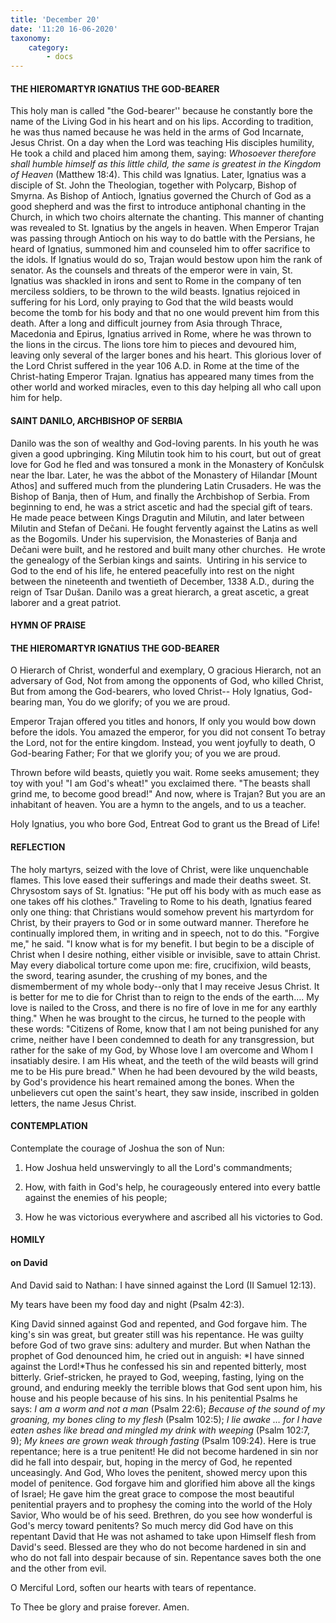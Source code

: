 ```yaml
---
title: 'December 20'
date: '11:20 16-06-2020'
taxonomy:
    category:
        - docs
---
```


#### THE HIEROMARTYR IGNATIUS THE GOD-BEARER

This holy man is called "the God-bearer'' because he constantly bore the name of the Living God in his heart and on his lips. According to tradition, he was thus named because he was held in the arms of God Incarnate, Jesus Christ. On a day when the Lord was teaching His disciples humility, He took a child and placed him among them, saying: *Whosoever therefore shall humble himself as this little child, the same is greatest in the Kingdom of Heaven* (Matthew 18:4). This child was Ignatius. Later, Ignatius was a disciple of St. John the Theologian, together with Polycarp, Bishop of Smyrna. As Bishop of Antioch, Ignatius governed the Church of God as a good shepherd and was the first to introduce antiphonal chanting in the Church, in which two choirs alternate the chanting. This manner of chanting was revealed to St. Ignatius by the angels in heaven. When Emperor Trajan was passing through Antioch on his way to do battle with the Persians, he heard of Ignatius, summoned him and counseled him to offer sacrifice to the idols. If Ignatius would do so, Trajan would bestow upon him the rank of senator. As the counsels and threats of the emperor were in vain, St. Ignatius was shackled in irons and sent to Rome in the company of ten merciless soldiers, to be thrown to the wild beasts. Ignatius rejoiced in suffering for his Lord, only praying to God that the wild beasts would become the tomb for his body and that no one would prevent him from this death. After a long and difficult journey from Asia through Thrace, Macedonia and Epirus, Ignatius arrived in Rome, where he was thrown to the lions in the circus. The lions tore him to pieces and devoured him, leaving only several of the larger bones and his heart. This glorious lover of the Lord Christ suffered in the year 106 A.D. in Rome at the time of the Christ-hating Emperor Trajan. Ignatius has appeared many times from the other world and worked miracles, even to this day helping all who call upon him for help.

#### SAINT DANILO, ARCHBISHOP OF SERBIA

Danilo was the son of wealthy and God-loving parents. In his youth he was given a good upbringing. King Milutin took him to his court, but out of great love for God he fled and was tonsured a monk in the Monastery of Končulsk near the Ibar. Later, he was the abbot of the Monastery of Hilandar [Mount Athos] and suffered much from the plundering Latin Crusaders. He was the Bishop of Banja, then of Hum, and finally the Archbishop of Serbia. From beginning to end, he was a strict ascetic and had the special gift of tears. He made peace between Kings Dragutin and Milutin, and later between Milutin and Stefan of Dečani. He fought fervently against the Latins as well as the Bogomils. Under his supervision, the Monasteries of Banja and Dečani were built, and he restored and built many other churches.  He wrote the genealogy of the Serbian kings and saints.  Untiring in his service to God to the end of his life, he entered peacefully into rest on the night between the nineteenth and twentieth of December, 1338 A.D., during the reign of Tsar Dušan. Danilo was a great hierarch, a great ascetic, a great laborer and a great patriot.



#### HYMN OF PRAISE

#### THE HIEROMARTYR IGNATIUS THE GOD-BEARER

O Hierarch of Christ, wonderful and exemplary,
O gracious Hierarch, not an adversary of God,
Not from among the opponents of God, who killed Christ,
But from among the God-bearers, who loved Christ--
Holy Ignatius, God-bearing man,
You do we glorify; of you we are proud.

Emperor Trajan offered you titles and honors,
If only you would bow down before the idols.
You amazed the emperor, for you did not consent
To betray the Lord, not for the entire kingdom.
Instead, you went joyfully to death, O God-bearing Father;
For that we glorify you; of you we are proud.

Thrown before wild beasts, quietly you wait.
Rome seeks amusement; they toy with you!
"I am God's wheat!" you exclaimed there.
"The beasts shall grind me, to become good bread!"
And now, where is Trajan? But you are an inhabitant of heaven.
You are a hymn to the angels, and to us a teacher.

Holy Ignatius, you who bore God,
Entreat God to grant us the Bread of Life!



#### REFLECTION

The holy martyrs, seized with the love of Christ, were like unquenchable flames. This love eased their sufferings and made their deaths sweet. St. Chrysostom says of St. Ignatius: "He put off his body with as much ease as one takes off his clothes." Traveling to Rome to his death, Ignatius feared only one thing: that Christians would somehow prevent his martyrdom for Christ, by their prayers to God or in some outward manner. Therefore he continually implored them, in writing and in speech, not to do this. "Forgive me," he said. "I know what is for my benefit. I but begin to be a disciple of Christ when I desire nothing, either visible or invisible, save to attain Christ. May every diabolical torture come upon me: fire, crucifixion, wild beasts, the sword, tearing asunder, the crushing of my bones, and the dismemberment of my whole body--only that I may receive Jesus Christ. It is better for me to die for Christ than to reign to the ends of the earth…. My love is nailed to the Cross, and there is no fire of love in me for any earthly thing." When he was brought to the circus, he turned to the people with these words: "Citizens of Rome, know that I am not being punished for any crime, neither have I been condemned to death for any transgression, but rather for the sake of my God, by Whose love I am overcome and Whom I insatiably desire. I am His wheat, and the teeth of the wild beasts will grind me to be His pure bread." When he had been devoured by the wild beasts, by God's providence his heart remained among the bones. When the unbelievers cut open the saint's heart, they saw inside, inscribed in golden letters, the name Jesus Christ.



#### CONTEMPLATION

Contemplate the courage of Joshua the son of Nun:

1.  How Joshua held unswervingly to all the Lord's commandments;

1.  How, with faith in God's help, he courageously entered into every battle against the enemies of his people;

1.  How he was victorious everywhere and ascribed all his victories to God.



#### HOMILY

#### on David

And David said to Nathan: I have sinned against the Lord (II Samuel 12:13).

My tears have been my food day and night (Psalm 42:3).

King David sinned against God and repented, and God forgave him. The king's sin was great, but greater still was his repentance. He was guilty before God of two grave sins: adultery and murder. But when Nathan the prophet of God denounced him, he cried out in anguish: *I have sinned against the Lord!*Thus he confessed his sin and repented bitterly, most bitterly. Grief-stricken, he prayed to God, weeping, fasting, lying on the ground, and enduring meekly the terrible blows that God sent upon him, his house and his people because of his sins. In his penitential Psalms he says: *I am a worm and not a man* (Psalm 22:6); *Because of the sound of my groaning, my bones cling to my flesh* (Psalm 102:5); *I lie awake … for I have eaten ashes like bread and mingled my drink with weeping* (Psalm 102:7, 9); *My knees are grown weak through fasting* (Psalm 109:24). Here is true repentance; here is a true penitent! He did not become hardened in sin nor did he fall into despair, but, hoping in the mercy of God, he repented unceasingly. And God, Who loves the penitent, showed mercy upon this model of penitence. God forgave him and glorified him above all the kings of Israel; He gave him the great grace to compose the most beautiful penitential prayers and to prophesy the coming into the world of the Holy Savior, Who would be of his seed. Brethren, do you see how wonderful is God's mercy toward penitents? So much mercy did God have on this repentant David that He was not ashamed to take upon Himself flesh from David's seed. Blessed are they who do not become hardened in sin and who do not fall into despair because of sin. Repentance saves both the one and the other from evil.

O Merciful Lord, soften our hearts with tears of repentance.

To Thee be glory and praise forever. Amen.
